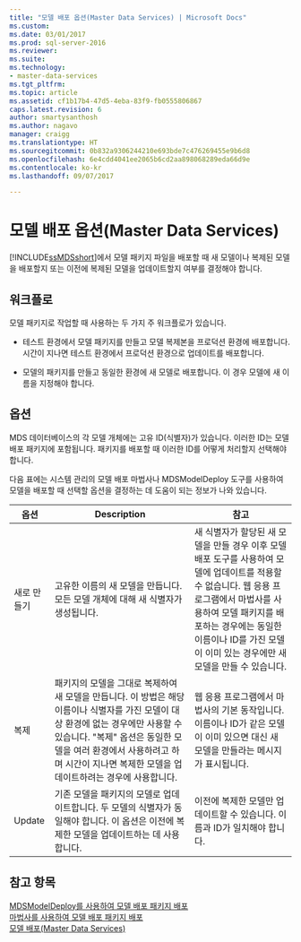 ```yaml
---
title: "모델 배포 옵션(Master Data Services) | Microsoft Docs"
ms.custom: 
ms.date: 03/01/2017
ms.prod: sql-server-2016
ms.reviewer: 
ms.suite: 
ms.technology:
- master-data-services
ms.tgt_pltfrm: 
ms.topic: article
ms.assetid: cf1b17b4-47d5-4eba-83f9-fb0555806867
caps.latest.revision: 6
author: smartysanthosh
ms.author: nagavo
manager: craigg
ms.translationtype: HT
ms.sourcegitcommit: 0b832a9306244210e693bde7c476269455e9b6d8
ms.openlocfilehash: 6e4cdd4041ee2065b6cd2aa898068289eda66d9e
ms.contentlocale: ko-kr
ms.lasthandoff: 09/07/2017

---
```

# <a name="model-deployment-options-master-data-services"></a>모델 배포 옵션(Master Data Services)
  [!INCLUDE[ssMDSshort](../includes/ssmdsshort-md.md)]에서 모델 패키지 파일을 배포할 때 새 모델이나 복제된 모델을 배포할지 또는 이전에 복제된 모델을 업데이트할지 여부를 결정해야 합니다.  
  
## <a name="workflows"></a>워크플로  
 모델 패키지로 작업할 때 사용하는 두 가지 주 워크플로가 있습니다.  
  
-   테스트 환경에서 모델 패키지를 만들고 모델 복제본을 프로덕션 환경에 배포합니다. 시간이 지나면 테스트 환경에서 프로덕션 환경으로 업데이트를 배포합니다.  
  
-   모델의 패키지를 만들고 동일한 환경에 새 모델로 배포합니다. 이 경우 모델에 새 이름을 지정해야 합니다.  
  
## <a name="options"></a>옵션  
 MDS 데이터베이스의 각 모델 개체에는 고유 ID(식별자)가 있습니다. 이러한 ID는 모델 배포 패키지에 포함됩니다. 패키지를 배포할 때 이러한 ID를 어떻게 처리할지 선택해야 합니다.  
  
 다음 표에는 시스템 관리의 모델 배포 마법사나 MDSModelDeploy 도구를 사용하여 모델을 배포할 때 선택할 옵션을 결정하는 데 도움이 되는 정보가 나와 있습니다.  
  
|옵션|Description|참고|  
|------------|-----------------|-----------|  
|새로 만들기|고유한 이름의 새 모델을 만듭니다. 모든 모델 개체에 대해 새 식별자가 생성됩니다.|새 식별자가 할당된 새 모델을 만들 경우 이후 모델 배포 도구를 사용하여 모델에 업데이트를 적용할 수 없습니다. 웹 응용 프로그램에서 마법사를 사용하여 모델 패키지를 배포하는 경우에는 동일한 이름이나 ID를 가진 모델이 이미 있는 경우에만 새 모델을 만들 수 있습니다.|  
|복제|패키지의 모델을 그대로 복제하여 새 모델을 만듭니다. 이 방법은 해당 이름이나 식별자를 가진 모델이 대상 환경에 없는 경우에만 사용할 수 있습니다. "복제" 옵션은 동일한 모델을 여러 환경에서 사용하려고 하며 시간이 지나면 복제한 모델을 업데이트하려는 경우에 사용합니다.|웹 응용 프로그램에서 마법사의 기본 동작입니다. 이름이나 ID가 같은 모델이 이미 있으면 대신 새 모델을 만들라는 메시지가 표시됩니다.|  
|Update|기존 모델을 패키지의 모델로 업데이트합니다. 두 모델의 식별자가 동일해야 합니다. 이 옵션은 이전에 복제한 모델을 업데이트하는 데 사용합니다.|이전에 복제한 모델만 업데이트할 수 있습니다. 이름과 ID가 일치해야 합니다.|  
  
## <a name="see-also"></a>참고 항목  
 [MDSModelDeploy를 사용하여 모델 배포 패키지 배포](../master-data-services/deploy-a-model-deployment-package-by-using-mdsmodeldeploy.md)   
 [마법사를 사용하여 모델 배포 패키지 배포](../master-data-services/deploy-a-model-deployment-package-by-using-the-wizard.md)   
 [모델 배포&#40;Master Data Services&#41;](../master-data-services/deploying-models-master-data-services.md)  
  
  
